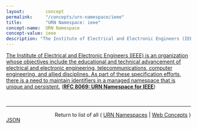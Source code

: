 ```yaml
---
layout:        concept
permalink:     "/concepts/urn-namespace/ieee"
title:         "URN Namespace: ieee"
concept-name:  URN Namespace
concept-value: ieee
description: "The Institute of Electrical and Electronic Engineers (IEEE) is an organization whose objectives include the educational and technical advancement of electrical and electronic engineering, telecommunications, computer engineering, and allied disciplines. As part of these specification efforts, there is a need to maintain identifiers in a managed namespace that is unique and persistent."
---
```


[The Institute of Electrical and Electronic Engineers (IEEE) is an organization whose objectives include the educational and technical advancement of electrical and electronic engineering, telecommunications, computer engineering, and allied disciplines. As part of these specification efforts, there is a need to maintain identifiers in a managed namespace that is unique and persistent.](http://tools.ietf.org/html/rfc8069#section-1 "Read documentation for URN Namespace &#34;ieee&#34;") (**[RFC 8069: URN Namespace for IEEE](/specs/IETF/RFC/8069 "This document describes the Namespace Identifier (NID) 'ieee' for Uniform Resource Names (URNs) used to identify resources published by the Institute of Electrical and Electronics Engineers (IEEE). IEEE specifies and manages resources that utilize this URN identification model. Management activities for these and other resources types are handled by the manager of the IEEE Registration Authority.")**)

<br/>
<hr/>

<p style="float : left"><a href="./ieee.json" title="JSON representing this particular Web Concept value">JSON</a></p>
<p style="text-align: right">Return to list of all ( <a href="../urn-namespace/">URN Namespaces</a> | <a href="../">Web Concepts</a> )</p>

